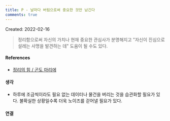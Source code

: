 ```yaml
---
title: P - 날마다 버림으로써 중요한 것만 남긴다
comments: true
---
```


Created: 2022-02-16

>정리함으로써 자신의 가치나 현재 중요한 관심사가 분명해지고 "자신이 진심으로 설레는 사명을 발견하는 데" 도움이 될 수도 있다.  

#### References
- [정리의 힘 / 곤도 마리에](https://slowdive14.tistory.com/1299583)

#### 생각
- 하루에 조금씩이라도 필요 없는 데이터나 물건을 버리는 것을 습관화할 필요가 있다. 불확실한 상황일수록 더욱 노이즈를 걷어낼 필요가 있다.

#### 연결
